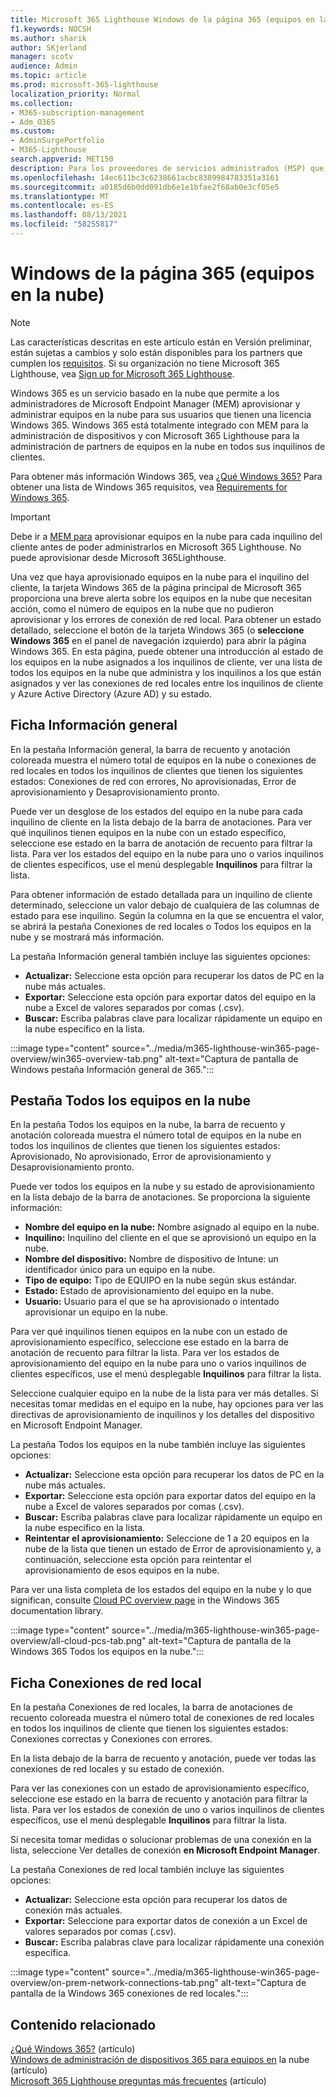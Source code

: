 ```yaml
---
title: Microsoft 365 Lighthouse Windows de la página 365 (equipos en la nube)
f1.keywords: NOCSH
ms.author: sharik
author: SKjerland
manager: scotv
audience: Admin
ms.topic: article
ms.prod: microsoft-365-lighthouse
localization_priority: Normal
ms.collection:
- M365-subscription-management
- Adm_O365
ms.custom:
- AdminSurgePortfolio
- M365-Lighthouse
search.appverid: MET150
description: Para los proveedores de servicios administrados (MSP) que usan Microsoft 365 Lighthouse, obtenga información sobre la página Windows 365 (equipos en la nube).
ms.openlocfilehash: 14ec611bc3c6238661acbc8389984783351a3161
ms.sourcegitcommit: a0185d6b0dd091db6e1e1bfae2f68ab0e3cf05e5
ms.translationtype: MT
ms.contentlocale: es-ES
ms.lasthandoff: 08/13/2021
ms.locfileid: "58255817"
---
```

# <a name="windows-365-cloud-pcs-page-overview"></a>Windows de la página 365 (equipos en la nube)  

> [!NOTE]
> Las características descritas en este artículo están en Versión preliminar, están sujetas a cambios y solo están disponibles para los partners que cumplen los [requisitos](m365-lighthouse-requirements.md). Si su organización no tiene Microsoft 365 Lighthouse, vea [Sign up for Microsoft 365 Lighthouse](m365-lighthouse-sign-up.md).
  
Windows 365 es un servicio basado en la nube que permite a los administradores de Microsoft Endpoint Manager (MEM) aprovisionar y administrar equipos en la nube para sus usuarios que tienen una licencia Windows 365. Windows 365 está totalmente integrado con MEM para la administración de dispositivos y con Microsoft 365 Lighthouse para la administración de partners de equipos en la nube en todos sus inquilinos de clientes.

Para obtener más información Windows 365, vea [¿Qué Windows 365?](/windows-365/overview) Para obtener una lista de Windows 365 requisitos, vea [Requirements for Windows 365](/windows-365/requirements).

> [!IMPORTANT]
> Debe ir a [MEM para](https://go.microsoft.com/fwlink/p/?linkid=2150463) aprovisionar equipos en la nube para cada inquilino del cliente antes de poder administrarlos en Microsoft 365 Lighthouse. No puede aprovisionar desde Microsoft 365Lighthouse.

Una vez que haya aprovisionado equipos en la nube para el inquilino del cliente, la tarjeta Windows 365 de la página principal de Microsoft 365 proporciona una breve alerta sobre los equipos en la nube que necesitan acción, como el número de equipos en la nube que no pudieron aprovisionar y los errores de conexión de red local. Para obtener un estado detallado, seleccione el botón de la tarjeta Windows 365 (o **seleccione Windows 365** en el panel de navegación izquierdo) para abrir la página Windows 365. En esta página, puede obtener una introducción al estado de los equipos en la nube asignados a los inquilinos de cliente, ver una lista de todos los equipos en la nube que administra y los inquilinos a los que están asignados y ver las conexiones de red locales entre los inquilinos de cliente y Azure Active Directory (Azure AD) y su estado.

## <a name="overview-tab"></a>Ficha Información general

En la pestaña Información general, la barra de recuento y anotación coloreada muestra el número total de equipos en la nube o conexiones de red locales en todos los inquilinos de clientes que tienen los siguientes estados: Conexiones de red con errores, No aprovisionadas, Error de aprovisionamiento y Desaprovisionamiento pronto.

Puede ver un desglose de los estados del equipo en la nube para cada inquilino de cliente en la lista debajo de la barra de anotaciones. Para ver qué inquilinos tienen equipos en la nube con un estado específico, seleccione ese estado en la barra de anotación de recuento para filtrar la lista. Para ver los estados del equipo en la nube para uno o varios inquilinos de clientes específicos, use el menú desplegable **Inquilinos** para filtrar la lista.

Para obtener información de estado detallada para un inquilino de cliente determinado, seleccione un valor debajo de cualquiera de las columnas de estado para ese inquilino. Según la columna en la  que se encuentra  el valor, se abrirá la pestaña Conexiones de red locales o Todos los equipos en la nube y se mostrará más información.

La pestaña Información general también incluye las siguientes opciones:

- **Actualizar:** Seleccione esta opción para recuperar los datos de PC en la nube más actuales.
- **Exportar:** Seleccione esta opción para exportar datos del equipo en la nube a Excel de valores separados por comas (.csv).
- **Buscar:** Escriba palabras clave para localizar rápidamente un equipo en la nube específico en la lista.

:::image type="content" source="../media/m365-lighthouse-win365-page-overview/win365-overview-tab.png" alt-text="Captura de pantalla de Windows pestaña Información general de 365.":::

## <a name="all-cloud-pcs-tab"></a>Pestaña Todos los equipos en la nube

En la pestaña Todos los equipos en la nube, la barra de recuento y anotación coloreada muestra el número total de equipos en la nube en todos los inquilinos de clientes que tienen los siguientes estados: Aprovisionado, No aprovisionado, Error de aprovisionamiento y Desaprovisionamiento pronto.

Puede ver todos los equipos en la nube y su estado de aprovisionamiento en la lista debajo de la barra de anotaciones. Se proporciona la siguiente información:

- **Nombre del equipo en la nube:** Nombre asignado al equipo en la nube.
- **Inquilino:** Inquilino del cliente en el que se aprovisionó un equipo en la nube.
- **Nombre del dispositivo:** Nombre de dispositivo de Intune: un identificador único para un equipo en la nube.
- **Tipo de equipo:** Tipo de EQUIPO en la nube según skus estándar.
- **Estado:** Estado de aprovisionamiento del equipo en la nube.
- **Usuario:** Usuario para el que se ha aprovisionado o intentado aprovisionar un equipo en la nube.

Para ver qué inquilinos tienen equipos en la nube con un estado de aprovisionamiento específico, seleccione ese estado en la barra de anotación de recuento para filtrar la lista. Para ver los estados de aprovisionamiento del equipo en la nube para uno o varios inquilinos de clientes específicos, use el menú desplegable **Inquilinos** para filtrar la lista.

Seleccione cualquier equipo en la nube de la lista para ver más detalles. Si necesitas tomar medidas en el equipo en la nube, hay opciones para ver las directivas de aprovisionamiento de inquilinos y los detalles del dispositivo en Microsoft Endpoint Manager.

La pestaña Todos los equipos en la nube también incluye las siguientes opciones:

- **Actualizar:** Seleccione esta opción para recuperar los datos de PC en la nube más actuales.
- **Exportar:** Seleccione esta opción para exportar datos del equipo en la nube a Excel de valores separados por comas (.csv).
- **Buscar:** Escriba palabras clave para localizar rápidamente un equipo en la nube específico en la lista.
- **Reintentar el aprovisionamiento:** Seleccione de 1 a 20 equipos en la nube de la lista que tienen un estado de Error de aprovisionamiento y, a continuación, seleccione esta opción para reintentar el aprovisionamiento de esos equipos en la nube.

Para ver una lista completa de los estados del equipo en la nube y lo que significan, consulte [Cloud PC overview page](/windows-365/device-management-overview#cloud-pc-overview-page) in the Windows 365 documentation library.

:::image type="content" source="../media/m365-lighthouse-win365-page-overview/all-cloud-pcs-tab.png" alt-text="Captura de pantalla de la Windows 365 Todos los equipos en la nube.":::

## <a name="on-premises-network-connections-tab"></a>Ficha Conexiones de red local

En la pestaña Conexiones de red locales, la barra de anotaciones de recuento coloreada muestra el número total de conexiones de red locales en todos los inquilinos de cliente que tienen los siguientes estados: Conexiones correctas y Conexiones con errores.

En la lista debajo de la barra de recuento y anotación, puede ver todas las conexiones de red locales y su estado de conexión.

Para ver las conexiones con un estado de aprovisionamiento específico, seleccione ese estado en la barra de recuento y anotación para filtrar la lista. Para ver los estados de conexión de uno o varios inquilinos de clientes específicos, use el menú desplegable **Inquilinos** para filtrar la lista.

Si necesita tomar medidas o solucionar problemas de una conexión en la lista, seleccione Ver detalles de conexión **en Microsoft Endpoint Manager**.

La pestaña Conexiones de red local también incluye las siguientes opciones:

- **Actualizar:** Seleccione esta opción para recuperar los datos de conexión más actuales.
- **Exportar:** Seleccione para exportar datos de conexión a un Excel de valores separados por comas (.csv).
- **Buscar:** Escriba palabras clave para localizar rápidamente una conexión específica.

:::image type="content" source="../media/m365-lighthouse-win365-page-overview/on-prem-network-connections-tab.png" alt-text="Captura de pantalla de la Windows 365 conexiones de red locales.":::

## <a name="related-content"></a>Contenido relacionado

[¿Qué Windows 365?](/windows-365/overview) (artículo)\
[Windows de administración de dispositivos 365 para equipos en](/windows-365/device-management-overview) la nube (artículo)\
[Microsoft 365 Lighthouse preguntas más frecuentes](m365-lighthouse-faq.yml) (artículo)